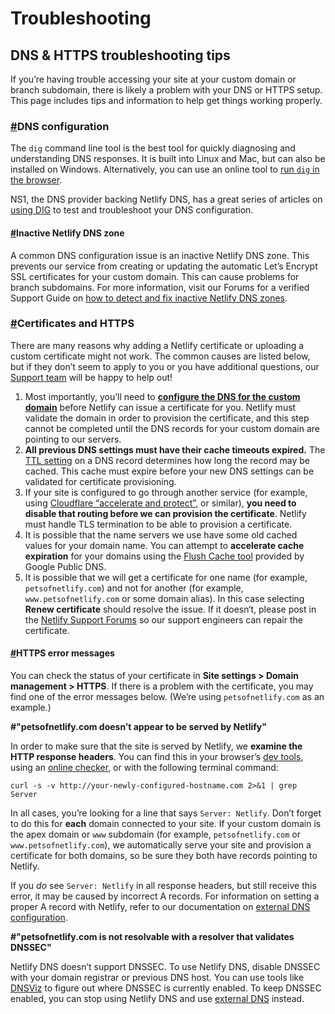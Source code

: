 # Troubleshooting

## DNS & HTTPS troubleshooting tips

If you’re having trouble accessing your site at your custom domain or branch subdomain, there is likely a problem with your DNS or HTTPS setup. This page includes tips and information to help get things working properly.

### [\#](https://docs.netlify.com/domains-https/troubleshooting-tips/#dns-configuration)DNS configuration <a id="dns-configuration"></a>

The `dig` command line tool is the best tool for quickly diagnosing and understanding DNS responses. It is built into Linux and Mac, but can also be installed on Windows. Alternatively, you can use an online tool to [run `dig` in the browser](https://toolbox.googleapps.com/apps/dig/).

NS1, the DNS provider backing Netlify DNS, has a great series of articles on [using DIG](https://ns1.com/articles/decoding-dig-output) to test and troubleshoot your DNS configuration.

#### [\#](https://docs.netlify.com/domains-https/troubleshooting-tips/#inactive-netlify-dns-zone)Inactive Netlify DNS zone <a id="inactive-netlify-dns-zone"></a>

A common DNS configuration issue is an inactive Netlify DNS zone. This prevents our service from creating or updating the automatic Let’s Encrypt SSL certificates for your custom domain. This can cause problems for branch subdomains. For more information, visit our Forums for a verified Support Guide on [how to detect and fix inactive Netlify DNS zones](https://answers.netlify.com/t/support-guide-how-to-detect-and-fix-inactive-netlify-dns-zones/21742).

### [\#](https://docs.netlify.com/domains-https/troubleshooting-tips/#certificates-and-https)Certificates and HTTPS <a id="certificates-and-https"></a>

There are many reasons why adding a Netlify certificate or uploading a custom certificate might not work. The common causes are listed below, but if they don’t seem to apply to you or you have additional questions, our [Support team](https://www.netlify.com/support) will be happy to help out!

1. Most importantly, you’ll need to [**configure the DNS for the custom domain**](https://docs.netlify.com/domains-https/custom-domains/) before Netlify can issue a certificate for you. Netlify must validate the domain in order to provision the certificate, and this step cannot be completed until the DNS records for your custom domain are pointing to our servers.
2. **All previous DNS settings must have their cache timeouts expired.** The [TTL setting](https://www.dnsknowledge.com/whatis/time-to-live-ttl/) on a DNS record determines how long the record may be cached. This cache must expire before your new DNS settings can be validated for certificate provisioning.
3. If your site is configured to go through another service \(for example, using [Cloudflare “accelerate and protect”](https://answers.netlify.com/t/common-issue-why-isn-t-my-ssl-certificate-provisioning-automatically-with-cloudflare-netlify-are-there-other-problems-with-using-cloudflare-in-front-of-netlify/138), or similar\), **you need to disable that routing before we can provision the certificate**. Netlify must handle TLS termination to be able to provision a certificate.
4. It is possible that the name servers we use have some old cached values for your domain name. You can attempt to **accelerate cache expiration** for your domains using the [Flush Cache tool](https://developers.google.com/speed/public-dns/cache) provided by Google Public DNS.
5. It is possible that we will get a certificate for one name \(for example, `petsofnetlify.com`\) and not for another \(for example, `www.petsofnetlify.com` or some domain alias\). In this case selecting **Renew certificate** should resolve the issue. If it doesn‘t, please post in the [Netlify Support Forums](https://answers.netlify.com/categories) so our support engineers can repair the certificate.

#### [\#](https://docs.netlify.com/domains-https/troubleshooting-tips/#https-error-messages)HTTPS error messages <a id="https-error-messages"></a>

You can check the status of your certificate in **Site settings &gt; Domain management &gt; HTTPS**. If there is a problem with the certificate, you may find one of the error messages below. \(We’re using `petsofnetlify.com` as an example.\)

**\#"petsofnetlify.com doesn’t appear to be served by Netlify"**

In order to make sure that the site is served by Netlify, we **examine the HTTP response headers**. You can find this in your browser’s [dev tools](https://developers.google.com/web/tools/chrome-devtools/network-performance/reference#headers), using an [online checker](https://httpstatus.io/), or with the following terminal command:

```text
curl -s -v http://your-newly-configured-hostname.com 2>&1 | grep Server
```

In all cases, you’re looking for a line that says `Server: Netlify`. Don’t forget to do this for **each** domain connected to your site. If your custom domain is the apex domain or `www` subdomain \(for example, `petsofnetlify.com` or `www.petsofnetlify.com`\), we automatically serve your site and provision a certificate for both domains, so be sure they both have records pointing to Netlify.

If you _do_ see `Server: Netlify` in all response headers, but still receive this error, it may be caused by incorrect A records. For information on setting a proper A record with Netlify, refer to our documentation on [external DNS configuration](https://docs.netlify.com/domains-https/custom-domains/configure-external-dns/).

**\#"petsofnetlify.com is not resolvable with a resolver that validates DNSSEC"**

Netlify DNS doesn’t support DNSSEC. To use Netlify DNS, disable DNSSEC with your domain registrar or previous DNS host. You can use tools like [DNSViz](http://dnsviz.net/) to figure out where DNSSEC is currently enabled. To keep DNSSEC enabled, you can stop using Netlify DNS and use [external DNS](https://docs.netlify.com/domains-https/custom-domains/configure-external-dns/) instead.

